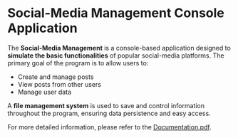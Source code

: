 # Social-Media Management Console Application

The **Social-Media Management** is a console-based application designed to **simulate the basic functionalities** of popular social-media platforms. The primary goal of the program is to allow users to:

- Create and manage posts
- View posts from other users
- Manage user data

A **file management system** is used to save and control information throughout the program, ensuring data persistence and easy access.

For more detailed information, please refer to the [Documentation.pdf](https://github.com/user-attachments/files/17423113/Documentaion.pdf).

